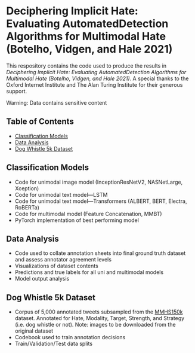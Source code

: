 # Deciphering Implicit Hate: Evaluating AutomatedDetection Algorithms for Multimodal Hate (Botelho, Vidgen, and Hale 2021)

This respository contains the code used to produce the results in _Deciphering Implicit Hate: Evaluating AutomatedDetection Algorithms for Multimodal Hate (Botelho, Vidgen, and Hale 2021)_. A special thanks to the Oxford Internet Institute and The Alan Turing Institute for their generous support.

Warning: Data contains sensitive content


## Table of Contents
* [Classification Models](#Classification-Models)
* [Data Analysis](#Data-Analysis)
* [Dog Whistle 5k Dataset](#Dog-Whistle-5k-Dataset)

## Classification Models
* Code for unimodal image model (InceptionResNetV2, NASNetLarge, Xception)
* Code for unimodal text model—LSTM
* Code for unimodal text model—Transformers (ALBERT, BERT, Electra, RoBERTa)
* Code for multimodal model (Feature Concatenation, MMBT)
* PyTorch implementation of best performing model

## Data Analysis
* Code used to collate annotation sheets into final ground truth dataset and assess annotator agreement levels
* Visualizations of dataset contents
* Predictions and true labels for all uni and multimodal models
* Model output analysis

## Dog Whistle 5k Dataset
* Corpus of 5,000 annotated tweets subsampled from the [MMHS150k](https://gombru.github.io/2019/10/09/MMHS/) dataset. Annotated for Hate, Modality, Target, Strength, and Strategy (i.e. dog whistle or not). Note: images to be downloaded from the original dataset
* Codebook used to train annotation decisions
* Train/Validation/Test data splits
